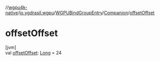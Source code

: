 //[wgpu4k-native](../../../../index.md)/[io.ygdrasil.wgpu](../../index.md)/[WGPUBindGroupEntry](../index.md)/[Companion](index.md)/[offsetOffset](offset-offset.md)

# offsetOffset

[jvm]\
val [offsetOffset](offset-offset.md): [Long](https://kotlinlang.org/api/core/kotlin-stdlib/kotlin/-long/index.html) = 24
